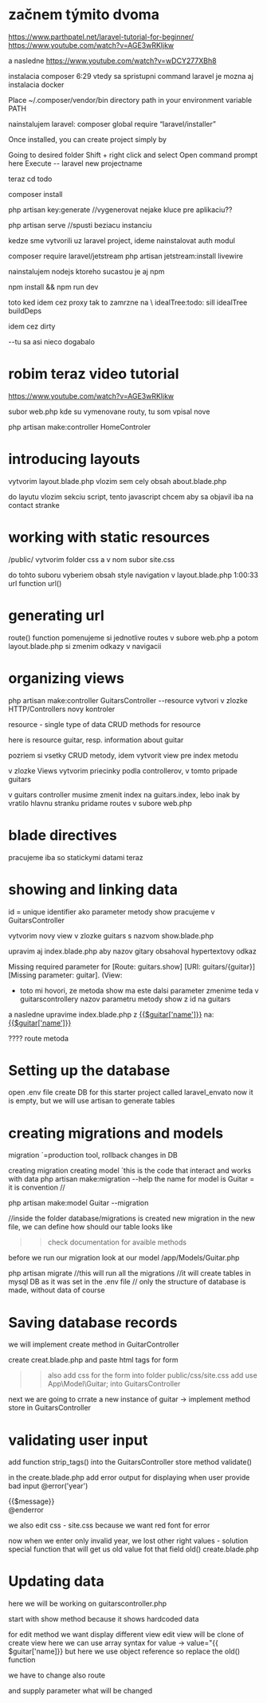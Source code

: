 # začnem týmito dvoma
https://www.parthpatel.net/laravel-tutorial-for-beginner/
https://www.youtube.com/watch?v=AGE3wRKljkw

a nasledne
https://www.youtube.com/watch?v=wDCY277XBh8

instalacia composer 6:29 vtedy sa spristupni command laravel
je mozna aj instalacia docker


Place ~/.composer/vendor/bin directory path in your environment variable PATH

nainstalujem laravel:
composer global require “laravel/installer”


Once installed, you can create project simply by

Going to desired folder
Shift + right click and select Open command prompt here
Execute -- laravel new projectname

teraz 
cd todo

composer install

php artisan key:generate
//vygenerovat nejake kluce pre aplikaciu??

php artisan serve
//spusti beziacu instanciu

kedze sme vytvorili uz laravel project, ideme nainstalovat auth modul

composer require laravel/jetstream
php artisan jetstream:install livewire

nainstalujem nodejs ktoreho sucastou je aj npm

npm install && npm run dev

toto ked idem cez proxy tak to zamrzne na 
\ idealTree:todo: sill idealTree buildDeps

idem cez dirty

--tu sa asi nieco dogabalo

# robim teraz video tutorial
https://www.youtube.com/watch?v=AGE3wRKljkw

subor web.php kde su vymenovane routy, tu som vpisal nove

php artisan make:controller HomeControler

# introducing layouts
vytvorim layout.blade.php
vlozim sem cely obsah about.blade.php

do layutu vlozim sekciu script, tento javascript chcem aby sa objavil iba na contact stranke

# working with static resources
/public/
vytvorim folder css
a v nom subor site.css

do tohto suboru vyberiem obsah style navigation v layout.blade.php
1:00:33 url function
url()

# generating url 
route() function
pomenujeme si jednotlive routes v subore web.php
a potom layout.blade.php si zmenim odkazy v navigacii

# organizing views
php artisan make:controller GuitarsController --resource
vytvori v zlozke HTTP/Controllers novy kontroler

resource - single type of data
CRUD methods for resource

here is resource guitar, resp. information about guitar

pozriem si vsetky CRUD metody, idem vytvorit view pre index metodu

v zlozke Views vytvorim priecinky podla controllerov, v tomto pripade guitars

v guitars controller musime zmenit index na guitars.index, lebo inak by vratilo hlavnu stranku
pridame routes v subore web.php

# blade directives
pracujeme iba so statickymi datami teraz

# showing and linking data
id = unique identifier ako parameter metody show
pracujeme v GuitarsController

vytvorim novy view v zlozke guitars s nazvom show.blade.php

upravim aj index.blade.php aby nazov gitary obsahoval hypertextovy odkaz

Missing required parameter for [Route: guitars.show] [URI: guitars/{guitar}] [Missing parameter: guitar]. (View:
- toto mi hovori, ze metoda show ma este dalsi parameter
zmenime teda v guitarscontrollery nazov parametru metody show z id na guitars

a nasledne upravime index.blade.php z <a href="{{route('guitars.show')}}">{{$guitar['name']}}</a>
na:
<a href="{{route('guitars.show', ['guitar' => $guitar['id']])}}">{{$guitar['name']}}</a>

???? route metoda

# Setting up the database
open .env file
create DB for this starter project called laravel_envato
now it is empty, but we will use artisan to generate tables

# creating migrations and models
migration ´=production tool, rollback changes in DB

creating migration
creating model ´this is the code that interact and works with data
php artisan make:migration --help
the name for model is Guitar = it is convention
//

php artisan make:model Guitar --migration

//inside the folder database/migrations  is created new migration
in the new file, we can define how should our table looks like
>> check documentation for avaible methods

before we run our migration look at our model
/app/Models/Guitar.php

php artisan migrate
//this will run all the migrations
//it will create tables in mysql DB as it was set in the .env file
// only the structure of database is made, without data of course

# Saving database records
we will implement create method in GuitarController

create creat.blade.php and paste html tags for form

>>also add css for the form into folder public/css/site.css
add use App\Model\Guitar;  into GuitarsController

next we are going to crrate a new instance of guitar -> implement method store in GuitarsController

# validating user input
add function strip_tags() into the GuitarsController store method
validate()

in the create.blade.php
add error output for displaying when user provide bad input
@error('year')
            <div class="form-error">
                {{$message}}
            </div>
        @enderror

we also edit css - site.css because we want red font for error

now when we enter only invalid year, we lost other right values - solution
special function that will get us old value fot that field
old()
create.blade.php

# Updating data
here we will be working on guitarscontroller.php

start with show method because it shows hardcoded data

for edit method we want display different view
edit view will be clone of create view
here we can use array syntax for value -> value="{{ $guitar['name]}}
but here we use object reference 
so replace the old() function

we have to change also route 
<form class="form bg-white p-6 border-1" method="POST" action="{{ route('guitars.update')}}">
and supply parameter what will be changed

